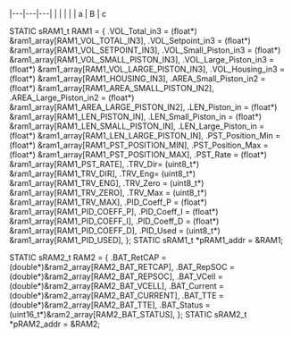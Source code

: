 |---|---|---|
| | | |
| a | B | c

STATIC sRAM1_t RAM1 = {
    .VOL_Total_in3 = (float*) &ram1_array[RAM1_VOL_TOTAL_IN3],
    .VOL_Setpoint_in3 = (float*) &ram1_array[RAM1_VOL_SETPOINT_IN3],
    .VOL_Small_Piston_in3 = (float*) &ram1_array[RAM1_VOL_SMALL_PISTON_IN3],
    .VOL_Large_Piston_in3 = (float*) &ram1_array[RAM1_VOL_LARGE_PISTON_IN3],
    .VOL_Housing_in3 = (float*) &ram1_array[RAM1_HOUSING_IN3],
    .AREA_Small_Piston_in2 = (float*) &ram1_array[RAM1_AREA_SMALL_PISTON_IN2],
    .AREA_Large_Piston_in2 = (float*) &ram1_array[RAM1_AREA_LARGE_PISTON_IN2],
    .LEN_Piston_in = (float*) &ram1_array[RAM1_LEN_PISTON_IN],
    .LEN_Small_Piston_in = (float*) &ram1_array[RAM1_LEN_SMALL_PISTON_IN],
    .LEN_Large_Piston_in = (float*) &ram1_array[RAM1_LEN_LARGE_PISTON_IN],
    .PST_Position_Min = (float*) &ram1_array[RAM1_PST_POSITION_MIN],
    .PST_Position_Max = (float*) &ram1_array[RAM1_PST_POSITION_MAX],
    .PST_Rate = (float*) &ram1_array[RAM1_PST_RATE],
    .TRV_Dir= (uint8_t*) &ram1_array[RAM1_TRV_DIR],
    .TRV_Eng= (uint8_t*) &ram1_array[RAM1_TRV_ENG],
    .TRV_Zero = (uint8_t*) &ram1_array[RAM1_TRV_ZERO],
    .TRV_Max = (uint8_t*) &ram1_array[RAM1_TRV_MAX],
    .PID_Coeff_P = (float*) &ram1_array[RAM1_PID_COEFF_P],
    .PID_Coeff_I = (float*) &ram1_array[RAM1_PID_COEFF_I],
    .PID_Coeff_D = (float*) &ram1_array[RAM1_PID_COEFF_D],
    .PID_Used = (uint8_t*) &ram1_array[RAM1_PID_USED],
};
STATIC sRAM1_t *pRAM1_addr = &RAM1;

STATIC sRAM2_t RAM2 = {
    .BAT_RetCAP = (double*)&ram2_array[RAM2_BAT_RETCAP],
    .BAT_RepSOC = (double*)&ram2_array[RAM2_BAT_REPSOC],
    .BAT_VCell = (double*)&ram2_array[RAM2_BAT_VCELL],
    .BAT_Current = (double*)&ram2_array[RAM2_BAT_CURRENT],
    .BAT_TTE = (double*)&ram2_array[RAM2_BAT_TTE],
    .BAT_Status = (uint16_t*)&ram2_array[RAM2_BAT_STATUS],
};
STATIC sRAM2_t *pRAM2_addr = &RAM2;